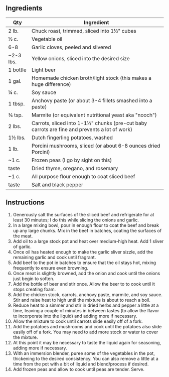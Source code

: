 ## Ingredients

| Qty | Ingredient |
| -------- | -------- |
| 2 lb. | Chuck roast, trimmed, sliced into 1½" cubes |
| ½ c. | Vegetable oil |
| 6-8 | Garlic cloves, peeled and slivered |
| ~2-3 lbs. | Yellow onions, sliced into the desired size |
| 1 bottle | Light beer |
| 1 gal. | Homemade chicken broth/light stock (this makes a huge difference) |
| ¼ c. | Soy sauce |
| 1 tbsp. | Anchovy paste (or about 3-4 fillets smashed into a paste) |
| ¾ tsp. | Marmite (or equivalent nutritional yeast aka "nooch") |
| 2 lbs. | Carrots, sliced into 1-1½" chunks (pre-cut baby carrots are fine and prevents a lot of work) |
| 1½ lbs. | Dutch fingerling potatoes, washed |
| 1 lb. | Porcini mushrooms, sliced (or about 6-8 ounces dried Porcini) |
| ~1 c. | Frozen peas (I go by sight on this) |
| taste | Dried thyme, oregano, and rosemary |
| ~1 c. | All purpose flour enough to coat sliced beef |
| taste | Salt and black pepper |

## Instructions

1. Generously salt the surfaces of the sliced beef and refrigerate for at least 30 minutes; I do this while slicing the onions and garlic.
2. In a large mixing bowl, pour in enough flour to coat the beef and break up any large chunks. Mix in the beef in batches, coating the surfaces of the meat.
3. Add oil to a large stock pot and heat over medium-high heat. Add 1 sliver of garlic.
4. Once oil has heated enough to make the garlic sliver sizzle, add the remaining garlic and cook until fragrant.
5. Add beef to the pot in batches to ensure that the oil stays hot, mixing frequently to ensure even browning.
6. Once meat is slightly browned, add the onion and cook until the onions just begin to soften.
7. Add the bottle of beer and stir once. Allow the beer to to cook until it stops creating foam.
8. Add the chicken stock, carrots, anchovy paste, marmite, and soy sauce. Stir and raise heat to high until the mixture is about to reach a boil.
9. Reduce heat to a simmer and stir in dried herbs and pepper a little at a time, leaving a couple of minutes in between tastes (to allow the flavor to incorporate into the liquid) and adding more if necessary.
10. Allow the mixture to cook until carrots slide easily off of a fork.
11. Add the potatoes and mushrooms and cook until the potatoes also slide easily off of a fork. You may need to add more stock or water to cover the mixture.
12. At this point it may be necessary to taste the liquid again for seasoning, adding more if necessary.
13. With an immersion blender, puree some of the vegetables in the pot, thickening to the desired consistency. You can also remove a little at a time from the pot with a bit of liquid and blend/process if desired.
14. Add frozen peas and allow to cook until peas are tender. Serve.

